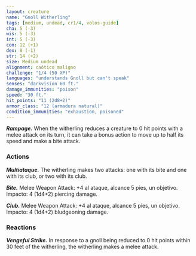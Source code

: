 ```yaml
---
layout: creature
name: "Gnoll Witherling"
tags: [medium, undead, cr1/4, volos-guide]
cha: 5 (-3)
wis: 5 (-3)
int: 5 (-3)
con: 12 (+1)
dex: 8 (-1)
str: 14 (+2)
size: Medium undead
alignment: caótico maligno
challenge: "1/4 (50 XP)"
languages: "understands Gnoll but can't speak"
senses: "darkvision 60 ft."
damage_immunities: "poison"
speed: "30 ft."
hit_points: "11 (2d8+2)"
armor_class: "12 (armadura natural)"
condition_immunities: "exhaustion, poisoned"
---
```


***Rampage.*** When the witherling reduces a creature to 0 hit points with a melee attack on its turn, it can take a bonus action to move up to half its speed and make a bite attack.

### Actions

***Multiataque.*** The witherling makes two attacks: one with its bite and one with its club, or two with its club.

***Bite.*** Melee Weapon Attack: +4 al ataque, alcance 5 pies, un objetivo. Impacto: 4 (1d4+2) piercing damage.

***Club.*** Melee Weapon Attack: +4 al ataque, alcance 5 pies, un objetivo. Impacto: 4 (1d4+2) bludgeoning damage.

### Reactions

***Vengeful Strike.*** In response to a gnoll being reduced to 0 hit points within 30 feet of the witherling, the witherling makes a melee attack.